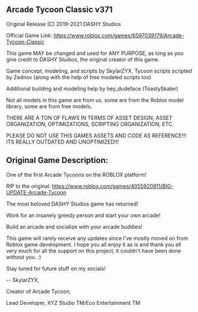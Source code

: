 ## Arcade Tycoon Classic v371
Original Release (C) 2019-2021 DASHY Studios

Official Game Link: https://www.roblox.com/games/6597039179/Arcade-Tycoon-Classic

This game MAY be changed and used for ANY PURPOSE, as long as you give credit to DASHY Studios, the original creator of this game.

Game concept, modeling, and scripts by SkylarZYX. Tycoon scripts scripted by Zednov (along with the help of free modeled scripts too)

Additional building and modeling help by hey_dudeface (ToastySkater)

Not all models in this game are from us, some are from the Roblox model library, some are from free models.

THERE ARE A TON OF FLAWS IN TERMS OF ASSET DESIGN, ASSET ORGANIZATION, OPTIMIZATIONS, SCRIPTING ORGANIZATION, ETC.

PLEASE DO NOT USE THIS GAMES ASSETS AND CODE AS REFERENCE!!! ITS REALLY OUTDATED AND UNOPTIMIZED!!! 

## Original Game Description:

One of the first Arcade Tycoons on the ROBLOX platform!

RIP to the original: https://www.roblox.com/games/4055920911/BIG-UPDATE-Arcade-Tycoon

The most beloved DASHY Studios game has returned!

Work for an insanely greedy person and start your own arcade!

Build an arcade and socialize with your arcade buddies!

This game will rarely receive any updates since I've mostly moved on from Roblox game development. I hope you all enjoy it as is and thank you all very much for all the support on this project, it couldn't have been done without you. :)

Stay tuned for future stuff on my socials!

-- SkylarZYX, 

Creator of Arcade Tycoon,

Lead Developer, XYZ Studio TM/Eco Entertainment TM